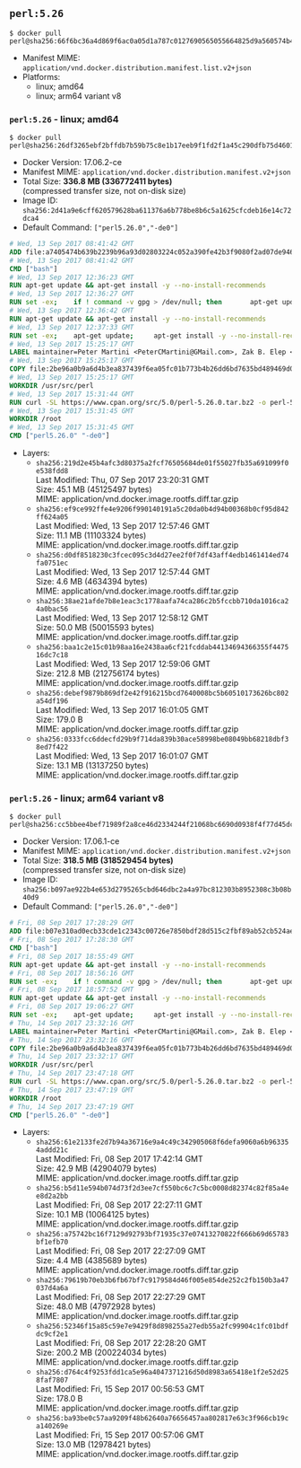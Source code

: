 ## `perl:5.26`

```console
$ docker pull perl@sha256:66f6bc36a4d869f6ac0a05d1a787c0127690565055664825d9a560574b482c20
```

-	Manifest MIME: `application/vnd.docker.distribution.manifest.list.v2+json`
-	Platforms:
	-	linux; amd64
	-	linux; arm64 variant v8

### `perl:5.26` - linux; amd64

```console
$ docker pull perl@sha256:26df3265ebf2bffdb7b59b75c8e1b17eeb9f1fd2f1a45c290dfb75d46019467c
```

-	Docker Version: 17.06.2-ce
-	Manifest MIME: `application/vnd.docker.distribution.manifest.v2+json`
-	Total Size: **336.8 MB (336772411 bytes)**  
	(compressed transfer size, not on-disk size)
-	Image ID: `sha256:2d41a9e6cff620579628ba611376a6b778be8b6c5a1625cfcdeb16e14c72dca4`
-	Default Command: `["perl5.26.0","-de0"]`

```dockerfile
# Wed, 13 Sep 2017 08:41:42 GMT
ADD file:a7405474b639b2239b96a93d02803224c052a390fe42b3f9080f2ad07de94640 in / 
# Wed, 13 Sep 2017 08:41:42 GMT
CMD ["bash"]
# Wed, 13 Sep 2017 12:36:23 GMT
RUN apt-get update && apt-get install -y --no-install-recommends 		ca-certificates 		curl 		wget 	&& rm -rf /var/lib/apt/lists/*
# Wed, 13 Sep 2017 12:36:27 GMT
RUN set -ex; 	if ! command -v gpg > /dev/null; then 		apt-get update; 		apt-get install -y --no-install-recommends 			gnupg2 			dirmngr 		; 		rm -rf /var/lib/apt/lists/*; 	fi
# Wed, 13 Sep 2017 12:36:42 GMT
RUN apt-get update && apt-get install -y --no-install-recommends 		bzr 		git 		mercurial 		openssh-client 		subversion 				procps 	&& rm -rf /var/lib/apt/lists/*
# Wed, 13 Sep 2017 12:37:33 GMT
RUN set -ex; 	apt-get update; 	apt-get install -y --no-install-recommends 		autoconf 		automake 		bzip2 		dpkg-dev 		file 		g++ 		gcc 		imagemagick 		libbz2-dev 		libc6-dev 		libcurl4-openssl-dev 		libdb-dev 		libevent-dev 		libffi-dev 		libgdbm-dev 		libgeoip-dev 		libglib2.0-dev 		libjpeg-dev 		libkrb5-dev 		liblzma-dev 		libmagickcore-dev 		libmagickwand-dev 		libncurses-dev 		libpng-dev 		libpq-dev 		libreadline-dev 		libsqlite3-dev 		libssl-dev 		libtool 		libwebp-dev 		libxml2-dev 		libxslt-dev 		libyaml-dev 		make 		patch 		xz-utils 		zlib1g-dev 				$( 			if apt-cache show 'default-libmysqlclient-dev' 2>/dev/null | grep -q '^Version:'; then 				echo 'default-libmysqlclient-dev'; 			else 				echo 'libmysqlclient-dev'; 			fi 		) 	; 	rm -rf /var/lib/apt/lists/*
# Wed, 13 Sep 2017 15:25:17 GMT
LABEL maintainer=Peter Martini <PeterCMartini@GMail.com>, Zak B. Elep <zakame@cpan.org>
# Wed, 13 Sep 2017 15:25:17 GMT
COPY file:2be96a0b9a6d4b3ea837439f6ea05fc01b773b4b26dd6bd7635bd489469d0075 in /usr/src/perl/ 
# Wed, 13 Sep 2017 15:25:17 GMT
WORKDIR /usr/src/perl
# Wed, 13 Sep 2017 15:31:44 GMT
RUN curl -SL https://www.cpan.org/src/5.0/perl-5.26.0.tar.bz2 -o perl-5.26.0.tar.bz2     && echo 'f21d66de84982175e95ad15fd8d0e22fed2cc2de7e4394f5d48dbe451be2f6f2 *perl-5.26.0.tar.bz2' | sha256sum -c -     && tar --strip-components=1 -xjf perl-5.26.0.tar.bz2 -C /usr/src/perl     && rm perl-5.26.0.tar.bz2     && cat *.patch | patch -p1     && ./Configure -Duse64bitall -Duseshrplib -Dvendorprefix=/usr/local  -des     && make -j$(nproc)     && TEST_JOBS=$(nproc) make test_harness     && make install     && cd /usr/src     && curl -LO http://www.cpan.org/authors/id/M/MI/MIYAGAWA/App-cpanminus-1.7043.tar.gz     && echo '68a06f7da80882a95bc02c92c7ee305846fb6ab648cf83678ea945e44ad65c65 *App-cpanminus-1.7043.tar.gz' | sha256sum -c -     && tar -xzf App-cpanminus-1.7043.tar.gz && cd App-cpanminus-1.7043 && perl bin/cpanm . && cd /root     && rm -fr ./cpanm /root/.cpanm /usr/src/perl /usr/src/App-cpanminus-1.7043* /tmp/*
# Wed, 13 Sep 2017 15:31:45 GMT
WORKDIR /root
# Wed, 13 Sep 2017 15:31:45 GMT
CMD ["perl5.26.0" "-de0"]
```

-	Layers:
	-	`sha256:219d2e45b4afc3d80375a2fcf76505684de01f55027fb35a691099f0e538fdd8`  
		Last Modified: Thu, 07 Sep 2017 23:20:31 GMT  
		Size: 45.1 MB (45125497 bytes)  
		MIME: application/vnd.docker.image.rootfs.diff.tar.gzip
	-	`sha256:ef9ce992ffe4e9206f990140191a5c20da0b4d94b00368b0cf95d842ff624a05`  
		Last Modified: Wed, 13 Sep 2017 12:57:46 GMT  
		Size: 11.1 MB (11103324 bytes)  
		MIME: application/vnd.docker.image.rootfs.diff.tar.gzip
	-	`sha256:d0df8518230c3fcec095c3d4d27ee2f0f7df43aff4edb1461414ed74fa0751ec`  
		Last Modified: Wed, 13 Sep 2017 12:57:44 GMT  
		Size: 4.6 MB (4634394 bytes)  
		MIME: application/vnd.docker.image.rootfs.diff.tar.gzip
	-	`sha256:38ae21afde7b8e1eac3c1778aafa74ca286c2b5fccbb710da1016ca24a0bac56`  
		Last Modified: Wed, 13 Sep 2017 12:58:12 GMT  
		Size: 50.0 MB (50015593 bytes)  
		MIME: application/vnd.docker.image.rootfs.diff.tar.gzip
	-	`sha256:baa1c2e15c01b98aa16e2438aa6cf21fcddab44134694366355f447516dc7c18`  
		Last Modified: Wed, 13 Sep 2017 12:59:06 GMT  
		Size: 212.8 MB (212756174 bytes)  
		MIME: application/vnd.docker.image.rootfs.diff.tar.gzip
	-	`sha256:debef9879b869df2e42f916215bcd7640008bc5b60510173626bc802a54df196`  
		Last Modified: Wed, 13 Sep 2017 16:01:05 GMT  
		Size: 179.0 B  
		MIME: application/vnd.docker.image.rootfs.diff.tar.gzip
	-	`sha256:0333fcc6ddecfd29b9f714da839b30ace58998be08049bb68218dbf38ed7f422`  
		Last Modified: Wed, 13 Sep 2017 16:01:07 GMT  
		Size: 13.1 MB (13137250 bytes)  
		MIME: application/vnd.docker.image.rootfs.diff.tar.gzip

### `perl:5.26` - linux; arm64 variant v8

```console
$ docker pull perl@sha256:cc5bbee4bef71989f2a8ce46d2334244f21068bc6690d0938f4f77d45dc450f6
```

-	Docker Version: 17.06.1-ce
-	Manifest MIME: `application/vnd.docker.distribution.manifest.v2+json`
-	Total Size: **318.5 MB (318529454 bytes)**  
	(compressed transfer size, not on-disk size)
-	Image ID: `sha256:b097ae922b4e653d2795265cbd646dbc2a4a97bc812303b8952308c3b08b40d9`
-	Default Command: `["perl5.26.0","-de0"]`

```dockerfile
# Fri, 08 Sep 2017 17:28:29 GMT
ADD file:b07e310ad0ecb33cde1c2343c00726e7850bdf28d515c2fbf89ab52cb524aecd in / 
# Fri, 08 Sep 2017 17:28:30 GMT
CMD ["bash"]
# Fri, 08 Sep 2017 18:55:49 GMT
RUN apt-get update && apt-get install -y --no-install-recommends 		ca-certificates 		curl 		wget 	&& rm -rf /var/lib/apt/lists/*
# Fri, 08 Sep 2017 18:56:16 GMT
RUN set -ex; 	if ! command -v gpg > /dev/null; then 		apt-get update; 		apt-get install -y --no-install-recommends 			gnupg2 			dirmngr 		; 		rm -rf /var/lib/apt/lists/*; 	fi
# Fri, 08 Sep 2017 18:57:52 GMT
RUN apt-get update && apt-get install -y --no-install-recommends 		bzr 		git 		mercurial 		openssh-client 		subversion 				procps 	&& rm -rf /var/lib/apt/lists/*
# Fri, 08 Sep 2017 19:06:27 GMT
RUN set -ex; 	apt-get update; 	apt-get install -y --no-install-recommends 		autoconf 		automake 		bzip2 		dpkg-dev 		file 		g++ 		gcc 		imagemagick 		libbz2-dev 		libc6-dev 		libcurl4-openssl-dev 		libdb-dev 		libevent-dev 		libffi-dev 		libgdbm-dev 		libgeoip-dev 		libglib2.0-dev 		libjpeg-dev 		libkrb5-dev 		liblzma-dev 		libmagickcore-dev 		libmagickwand-dev 		libncurses-dev 		libpng-dev 		libpq-dev 		libreadline-dev 		libsqlite3-dev 		libssl-dev 		libtool 		libwebp-dev 		libxml2-dev 		libxslt-dev 		libyaml-dev 		make 		patch 		xz-utils 		zlib1g-dev 				$( 			if apt-cache show 'default-libmysqlclient-dev' 2>/dev/null | grep -q '^Version:'; then 				echo 'default-libmysqlclient-dev'; 			else 				echo 'libmysqlclient-dev'; 			fi 		) 	; 	rm -rf /var/lib/apt/lists/*
# Thu, 14 Sep 2017 23:32:16 GMT
LABEL maintainer=Peter Martini <PeterCMartini@GMail.com>, Zak B. Elep <zakame@cpan.org>
# Thu, 14 Sep 2017 23:32:16 GMT
COPY file:2be96a0b9a6d4b3ea837439f6ea05fc01b773b4b26dd6bd7635bd489469d0075 in /usr/src/perl/ 
# Thu, 14 Sep 2017 23:32:17 GMT
WORKDIR /usr/src/perl
# Thu, 14 Sep 2017 23:47:18 GMT
RUN curl -SL https://www.cpan.org/src/5.0/perl-5.26.0.tar.bz2 -o perl-5.26.0.tar.bz2     && echo 'f21d66de84982175e95ad15fd8d0e22fed2cc2de7e4394f5d48dbe451be2f6f2 *perl-5.26.0.tar.bz2' | sha256sum -c -     && tar --strip-components=1 -xjf perl-5.26.0.tar.bz2 -C /usr/src/perl     && rm perl-5.26.0.tar.bz2     && cat *.patch | patch -p1     && ./Configure -Duse64bitall -Duseshrplib -Dvendorprefix=/usr/local  -des     && make -j$(nproc)     && TEST_JOBS=$(nproc) make test_harness     && make install     && cd /usr/src     && curl -LO http://www.cpan.org/authors/id/M/MI/MIYAGAWA/App-cpanminus-1.7043.tar.gz     && echo '68a06f7da80882a95bc02c92c7ee305846fb6ab648cf83678ea945e44ad65c65 *App-cpanminus-1.7043.tar.gz' | sha256sum -c -     && tar -xzf App-cpanminus-1.7043.tar.gz && cd App-cpanminus-1.7043 && perl bin/cpanm . && cd /root     && rm -fr ./cpanm /root/.cpanm /usr/src/perl /usr/src/App-cpanminus-1.7043* /tmp/*
# Thu, 14 Sep 2017 23:47:19 GMT
WORKDIR /root
# Thu, 14 Sep 2017 23:47:19 GMT
CMD ["perl5.26.0" "-de0"]
```

-	Layers:
	-	`sha256:61e2133fe2d7b94a36716e9a4c49c342905068f6defa9060a6b963354addd21c`  
		Last Modified: Fri, 08 Sep 2017 17:42:14 GMT  
		Size: 42.9 MB (42904079 bytes)  
		MIME: application/vnd.docker.image.rootfs.diff.tar.gzip
	-	`sha256:b5d11e594b074d73f2d3ee7cf550bc6c7c5bc0008d82374c82f85a4ee8d2a2bb`  
		Last Modified: Fri, 08 Sep 2017 22:27:11 GMT  
		Size: 10.1 MB (10064125 bytes)  
		MIME: application/vnd.docker.image.rootfs.diff.tar.gzip
	-	`sha256:a75742bc16f7129d92793bf71935c37e07413270822f666b69d65783bf1efb70`  
		Last Modified: Fri, 08 Sep 2017 22:27:09 GMT  
		Size: 4.4 MB (4385689 bytes)  
		MIME: application/vnd.docker.image.rootfs.diff.tar.gzip
	-	`sha256:79619b70eb3b6fb67bf7c9179584d46f005e854de252c2fb150b3a47037d4a6a`  
		Last Modified: Fri, 08 Sep 2017 22:27:29 GMT  
		Size: 48.0 MB (47972928 bytes)  
		MIME: application/vnd.docker.image.rootfs.diff.tar.gzip
	-	`sha256:52346f15a85c59e7e9429f8d898255a27edb55a2fc99904c1fc01bdfdc9cf2e1`  
		Last Modified: Fri, 08 Sep 2017 22:28:20 GMT  
		Size: 200.2 MB (200224034 bytes)  
		MIME: application/vnd.docker.image.rootfs.diff.tar.gzip
	-	`sha256:d764c4f9253fdd1ca5e96a4047371216d50d8983a65418e1f2e52d258faf7807`  
		Last Modified: Fri, 15 Sep 2017 00:56:53 GMT  
		Size: 178.0 B  
		MIME: application/vnd.docker.image.rootfs.diff.tar.gzip
	-	`sha256:ba93be0c57aa9209f48b62640a76656457aa802817e63c3f966cb19ca140269e`  
		Last Modified: Fri, 15 Sep 2017 00:57:06 GMT  
		Size: 13.0 MB (12978421 bytes)  
		MIME: application/vnd.docker.image.rootfs.diff.tar.gzip
